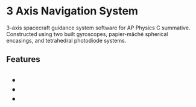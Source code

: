 # 3 Axis Navigation System
3-axis spacecraft guidance system software for AP Physics C summative. Constructed using two built gyroscopes, papier-mâché spherical encasings, and tetrahedral photodiode systems.

<h2>Features<h2>
 
 <ul>
  <li></li>
  <li></li>
  <li></li>
 </ul>
